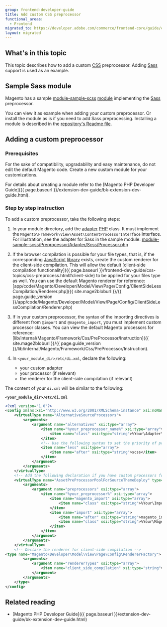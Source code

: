 ```yaml
---
group: frontend-developer-guide
title: Add custom CSS preprocessor
functional_areas:
  - Frontend
migrated_to: https://developer.adobe.com/commerce/frontend-core/guide/css/custom-preprocessor/add/
layout: migrated
---
```


## What's in this topic

This topic describes how to add a custom [CSS](https://glossary.magento.com/css) preprocessor. Adding [Sass](http://sass-lang.com/) support is used as an example.

## Sample Sass module

Magento has a sample [module-sample-scss](https://github.com/magento/magento2-samples/tree/master/module-sample-scss) [module](https://glossary.magento.com/module) implementing the [Sass](https://glossary.magento.com/sass) preprocessor.

You can view it as example when adding your custom preprocessor. Or install the module as is if you need to add Sass preprocessing. Installing a module is described in the [repository's Readme file](https://github.com/magento/magento2-samples/blob/master/README.md).

## Adding a custom preprocessor

### Prerequisites

For the sake of compatibility, upgradability and easy maintenance, do not edit the default Magento code. Create a new custom module for your customizations.

For details about creating a module refer to the [Magento PHP Developer Guide]({{ page.baseurl }}/extension-dev-guide/bk-extension-dev-guide.html).

### Step by step instruction

To add a custom preprocessor, take the following steps:

1. In your module directory, add the [adapter](https://glossary.magento.com/adapter) [PHP](https://glossary.magento.com/php) class. It must implement the `Magento\Framework\View\Asset\ContentProcessorInterface` interface. For illustration, see the adapter for Sass in the sample module: [module-sample-scss/Preprocessor/Adapter/Scss/Processor.php](https://github.com/magento/magento2-samples/blob/master/module-sample-scss/Preprocessor/Adapter/Scss/Processor.php)

1. If the browser compilation is possible for your file types, that is, if the corresponding [JavaScript](https://glossary.magento.com/javascript) [library](https://glossary.magento.com/library) exists, create the custom renderer for the client-side compilation. This will allow the default [client-side compilation functionality]({{ page.baseurl }}/frontend-dev-guide/css-topics/css-preprocess.html#client-side) to be applied for your files type as well. You can use the default Magento renderer for reference: [app/code/Magento/Developer/Model/View/Page/Config/ClientSideLessCompilation/Renderer.php]({{ site.mage2bloburl }}/{{ page.guide_version }}/app/code/Magento/Developer/Model/View/Page/Config/ClientSideLessCompilation/Renderer.php)

1. If in your custom preprocessor, the syntax of the importing directives is different from `@import` and `@magento_import`, you must implement custom processor classes. You can view the default Magento processors for reference: [lib/internal/Magento/Framework/Css/PreProcessor/Instruction]({{ site.mage2bloburl }}/{{ page.guide_version }}/lib/internal/Magento/Framework/Css/PreProcessor/Instruction).

1. In `<your_module_dir>/etc/di.xml`, declare the following:

   *  your custom adapter
   *  your processor (if relevant)
   *  the renderer for the client-side compilation (if relevant)

The content of your `di.xml` will be similar to the following:

**`<your_module_dir>/etc/di.xml`**

```xml
<?xml version="1.0"?>
<config xmlns:xsi="http://www.w3.org/2001/XMLSchema-instance" xsi:noNamespaceSchemaLocation="urn:magento:framework:ObjectManager/etc/config.xsd">
    <virtualType name="AlternativeSourceProcessors">
        <arguments>
            <argument name="alternatives" xsi:type="array">
                <item name="%your_preprocessor_name%" xsi:type="array">
                    <item name="class" xsi:type="string">%Your\Adapter\Class%</item>
                </item>
                <!-- Use the following syntax to set the priority of processors. That is, what file types will the system search for, when requested CSS files are not found. The following lines set SCSS to be prior to Less -->
                <item name="less" xsi:type="array">
                    <item name="after" xsi:type="string">scss</item>
                </item>
            </argument>
        </arguments>
    </virtualType>
    <!-- Add the following declaration if you have custom processors for importing directives -->
    <virtualType name="AssetPreProcessorPoolForSourceThemeDeploy" type="Magento\Framework\View\Asset\PreProcessor\Pool">
        <arguments>
            <argument name="preprocessors" xsi:type="array">
                <item name="%your_preprocessor%" xsi:type="array">
                    <item name="magento_import" xsi:type="array">
                        <item name="class" xsi:type="string">%Your\Import\Processor%</item>
                    </item>
                    <item name="import" xsi:type="array">
                        <item name="after" xsi:type="string">magento_import</item>
                        <item name="class" xsi:type="string">%Your\Magento_import\Processor%</item>
                    </item>
                </item>
            </argument>
        </arguments>
    </virtualType>
    <!-- Declare the renderer for client-side compilation -->
<type name="Magento\Developer\Model\View\Page\Config\RendererFactory">
        <arguments>
            <argument name="rendererTypes" xsi:type="array">
                <item name="client_side_compilation" xsi:type="string">%Your\Client\Side\Renderer%</item>
            </argument>
        </arguments>
    </type>
</config>
```

## Related reading

*  [Magento PHP Developer Guide]({{ page.baseurl }}/extension-dev-guide/bk-extension-dev-guide.html)

